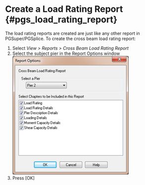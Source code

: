 Create a Load Rating Report {#pgs_load_rating_report}
======================================
The load rating reports are created are just like any other report in PGSuper/PGSplice. To create the cross beam load rating report:


1. Select *View > Reports > Cross Beam Load Rating Report*
2. Select the subject pier in the Report Options window ![](PGSReportOptions.png)
3. Press [OK]




